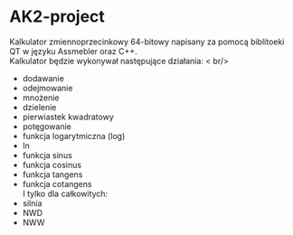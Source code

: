 # AK2-project
 Kalkulator zmiennoprzecinkowy 64-bitowy napisany za pomocą biblitoeki QT w języku Assmebler oraz C++. <br />
 Kalkulator będzie wykonywał następujące działania: < br/>
  - dodawanie
  - odejmowanie
  - mnożenie
  - dzielenie
  - pierwiastek kwadratowy
  - potęgowanie
  - funkcja logarytmiczna (log)
  - ln
  - funkcja sinus
  - funkcja cosinus
  - funkcja tangens
  - funkcja cotangens <br/>
  I tylko dla całkowitych: <br />
  - silnia
  - NWD
  - NWW
